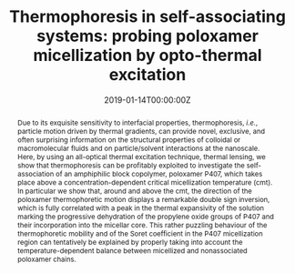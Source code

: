 ---
title: "Thermophoresis in self-associating systems: probing poloxamer micellization by opto-thermal excitation"
authors:
- admin
- Stefano Buzzaccaro
- Roberto Piazza
#author_notes:
#- "Department of Chemistry, Material Science, and Chemical Engineering “G. Natta”, Politecnico di Milano, Piazza Leonardo da Vinci 32, 20133 Milano, Italy"
#- "Department of Chemistry, Material Science, and Chemical Engineering “G. Natta”, Politecnico di Milano, Piazza Leonardo da Vinci 32, 20133 Milano, Italy"
#- "Department of Chemistry, Material Science, and Chemical Engineering “G. Natta”, Politecnico di Milano, Piazza Leonardo da Vinci 32, 20133 Milano, Italy"
date: "2019-01-14T00:00:00Z"
doi: "10.1039/C8SM02386G"

# Schedule page publish date (NOT publication's date).
publishDate: "2017-01-01T00:00:00Z"

# Publication type.
# Legend: 0 = Uncategorized; 1 = Conference paper; 2 = Journal article;
# 3 = Preprint / Working Paper; 4 = Report; 5 = Book; 6 = Book section;
# 7 = Thesis; 8 = Patent
publication_types: ["article-journal"]

# Publication name and optional abbreviated publication name.
publication: "*Soft Matter* **15**, 2140-2151"
publication_short: "*Soft Matter* **15**, 2140-2151"

abstract: Due to its exquisite sensitivity to interfacial properties, thermophoresis, *i.e.*, particle motion driven by thermal gradients, can provide novel, exclusive, and often surprising information on the structural properties of colloidal or macromolecular fluids and on particle/solvent interactions at the nanoscale. Here, by using an all-optical thermal excitation technique, thermal lensing, we show that thermophoresis can be profitably exploited to investigate the self-association of an amphiphilic block copolymer, poloxamer P407, which takes place above a concentration-dependent critical micellization temperature (cmt). In particular we show that, around and above the cmt, the direction of the poloxamer thermophoretic motion displays a remarkable double sign inversion, which is fully correlated with a peak in the thermal expansivity of the solution marking the progressive dehydration of the propylene oxide groups of P407 and their incorporation into the micellar core. This rather puzzling behaviour of the thermophoretic mobility and of the Soret coefficient in the P407 micellization region can tentatively be explained by properly taking into account the temperature-dependent balance between micellized and nonassociated poloxamer chains.

# Summary. An optional shortened abstract.
summary:

tags:
- Thermophoresis
- Self-assembly
featured: true

links:
- name: Front Cover
  url: https://pubs.rsc.org/en/content/articlelanding/2019/sm/c9sm90048a
url_pdf: "publication/c8sm02386g.pdf"
#url_code: ''
#url_dataset: ''
#url_poster: ''
#url_project: ''
#url_slides: ''
#url_source: ''
#url_video: ''

# Featured image
# To use, add an image named `featured.jpg/png` to your page's folder. 
image:
  caption: 'Image credit: [**RSC**](https://pubs.rsc.org/en/content/articlelanding/2019/SM/C8SM02386G)'
  focal_point: ""
  preview_only: false

# Associated Projects (optional).
#   Associate this publication with one or more of your projects.
#   Simply enter your project's folder or file name without extension.
#   E.g. `internal-project` references `content/project/internal-project/index.md`.
#   Otherwise, set `projects: []`.
projects: []

# Slides (optional).
#   Associate this publication with Markdown slides.
#   Simply enter your slide deck's filename without extension.
#   E.g. `slides: "example"` references `content/slides/example/index.md`.
#   Otherwise, set `slides: ""`.
slides:

# Comments (optional).
#   Enable comments in the page.
commentable: true
---